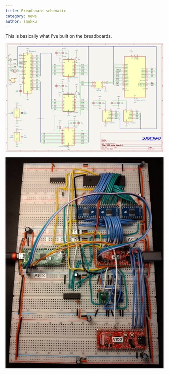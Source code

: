 ```yaml
---
title: Breadboard schematic
category: news
author: smokku
---
```


This is basically what I've built on the breadboards.

![X65 schematic](/media/2024-03-12_schematic.png)

![X65 breadboard](/media/2024-03-12_board.png)
